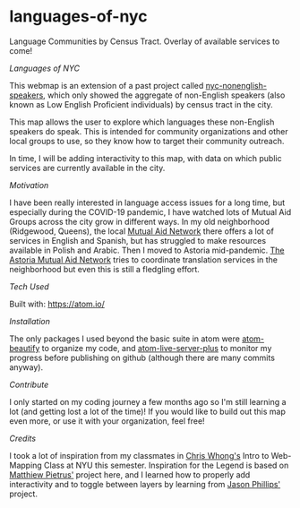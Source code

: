 # languages-of-nyc
 Language Communities by Census Tract. Overlay of available services to come!

<em>Languages of NYC</em>

This webmap is an extension of a past project called <a href = " at https://github.com/alexresnickny/nyc-nonenglish-speakers">nyc-nonenglish-speakers</a>, which only showed the aggregate of non-English speakers (also known as Low English Proficient individuals) by census tract in the city.

This map allows the user to explore which languages these non-English speakers do speak. This is intended for community organizations and other local groups to use, so they know how to target their community outreach.

In time, I will be adding interactivity to this map, with data on which public services are currently available in the city.

<em>Motivation</em>

I have been really interested in language access issues for a long time, but especially during the COVID-19 pandemic, I have watched lots of Mutual Aid Groups across the city grow in different ways.
In my old neighborhood (Ridgewood, Queens), the local <a href = "https://www.ridgewoodtenantsunion.org/">Mutual Aid Network</a> there offers a lot of services in English and Spanish, but has struggled to make resources available in Polish and Arabic. Then I moved to Astoria mid-pandemic.
<a href = "https://www.astoriamutualaid.com/give-help">The Astoria Mutual Aid Network</a> tries to coordinate translation services in the neighborhood but even this is still a fledgling effort.

<em>Tech Used</em>

Built with: https://atom.io/

<em>Installation</em>

The only packages I used beyond the basic suite in atom were <a href = "https://atom.io/packages/atom-beautify">atom-beautify</a> to organize my code, and <a href = "https://atom.io/packages/atom-live-server-plus">atom-live-server-plus</a> to monitor my progress before publishing on github (although there are many commits anyway).

<em>Contribute</em>

I only started on my coding journey a few months ago so I'm still learning a lot (and getting lost a lot of the time)! If you would like to build out this map even more, or use it with your organization, feel free!

<em>Credits</em>

I took a lot of inspiration from my classmates in <a href ="https://github.com/chriswhong">Chris Whong's</a> Intro to Web-Mapping Class at NYU this semester. Inspiration for the Legend is based on <a href="https://github.com/matthewpietrus/MN3-Incentives">Matthiew Pietrus'</a> project here, and I learned how to properly add interactivity and to toggle between layers by learning from <a href="https://github.com/JasonPhillipsGitHub/air-quality-map">Jason Phillips'</a> project.
